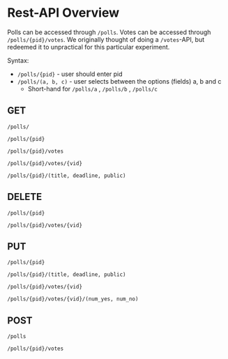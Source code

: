 # Rest-API Overview

Polls can be accessed through `/polls`. Votes can be accessed through `/polls/{pid}/votes`. We originally thought of doing a `/votes`-API, but redeemed it to unpractical for this particular experiment.

Syntax:

* `/polls/{pid}` - user should enter pid
* `/polls/(a, b, c)` - user selects between the options (fields) a, b and c
    * Short-hand for `/polls/a` , `/polls/b` , `/polls/c`

## GET

```
/polls/
```

```
/polls/{pid}
```

```
/polls/{pid}/votes
```

```
/polls/{pid}/votes/{vid}
```

```
/polls/{pid}/(title, deadline, public)
```

## DELETE

```
/polls/{pid}
```

```
/polls/{pid}/votes/{vid}
```

## PUT

```
/polls/{pid}
```

```
/polls/{pid}/(title, deadline, public)
```

```
/polls/{pid}/votes/{vid}
```

```
/polls/{pid}/votes/{vid}/(num_yes, num_no)
```

## POST

```
/polls
```

```
/polls/{pid}/votes
```
